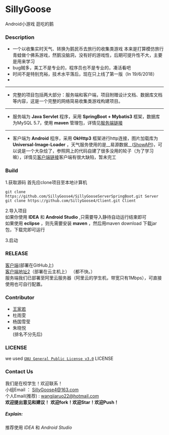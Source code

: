 # SillyGoose
Android小游戏 逛吃的鹅
### Description
  + 一个以收集实时天气、转换为鹅民币去旅行的收集类游戏
    本来是打算模仿旅行青蛙做个佛系游戏，然鹅没脑洞，没有好的游戏性，后期可提升性不大，主要是用来学习
  + bug贼多，美工不是专业的，程序员也不是专业的，凑活看吧
  + 时间不是特别充裕，技术水平落后，现在只上线了第一版（In 19/6/2018）
  +
---
  + 完整的项目包括两大部分：服务端和客户端，项目附赠设计文档、数据库文档等内容，这是一个完整的网络简易收集类游戏构建项目。
---
  + 服务端为 __Java Servlet__ 程序，采用 __SpringBoot + Mybatis3__ 框架，数据库为MySQL 5.7，使用 __maven__ 管理包，详情见[服务端链接](https://github.com/SillyGoose4/SillyGooseServerSpringBoot)
---
  + 客户端为 __Android__ 程序，采用 __OkHttp3__ 框架进行http连接，图片加载库为 __Universal-Image-Loader__ ，天气服务使用的是__易源数据__([ShowAPI](https://www.showapi.com/))，可以说是一个大杂烩了，参照网上的代码自建了很多没用的轮子（为了学习嘛），详情见[客户端链接](https://github.com/SillyGoose4/Client)客户端有很大缺陷，暂未完工

### Build

1.获取源码
首先应clone项目至本地计算机  

    git clone https://github.com/SillyGoose4/SillyGooseServerSpringBoot.git Server
    git clone https://github.com/SillyGoose4/Client.git Client

2.导入项目  
如果你使用 __IDEA__ 和 __Android Studio__ ,只需要导入静待自动运行结束即可  
如果使用 __eclipse__ ，则先需要安装 __maven__ ，然后用maven download 下载jar包，下载完即可运行

3.启动  


### RELEASE
[客户端](https://github.com/SillyGoose4/Client/raw/master/app/build/outputs/apk/release/%E9%80%9B%E5%90%83%E7%9A%84%E9%B9%851.0.9.apk)(部署在GitHub上)  
[客户端地址2](http://39.108.107.28:8080/get/downloadApk)（部署在云主机上）
（都不快。）   
服务端我们已部署至阿里云服务器（阿里云的学生机，带宽只有1Mbps），可直接使用也可自行配置。


### Contributor  
* [王家若](http://github.com/wjr22)
* 杜雨雯
* 杨国雪莹
* 朱晓悦  
(排名不分先后)  

### LICENSE
we used [`GNU General Public License v3.0`](/SillyGoose/LICENSE) LICENSE
### Contact Us
我们是在校学生！欢迎联系！  
小组Email    ： SillyGoose4@163.com  
个人Email(推荐)   : wangjiaruo22@hotmail.com  
__欢迎提出意见和建议！__
__欢迎fork！欢迎Star！欢迎Push！__
##### Explain:
推荐使用 _IDEA_ 和 _Android Studio_
